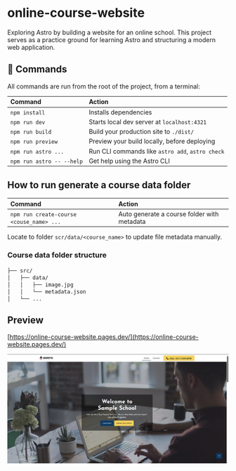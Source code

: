 # online-course-website

Exploring Astro by building a website for an online school. This project serves as a practice ground for
learning Astro and structuring a modern web application.

## 🧞 Commands

All commands are run from the root of the project, from a terminal:

| Command                   | Action                                           |
| :------------------------ | :----------------------------------------------- |
| `npm install`             | Installs dependencies                            |
| `npm run dev`             | Starts local dev server at `localhost:4321`      |
| `npm run build`           | Build your production site to `./dist/`          |
| `npm run preview`         | Preview your build locally, before deploying     |
| `npm run astro ...`       | Run CLI commands like `astro add`, `astro check` |
| `npm run astro -- --help` | Get help using the Astro CLI                     |

## How to run generate a course data folder
| Command                                  | Action                                           |
|:-----------------------------------------| :----------------------------------------------- |
| `npm run create-course <couse_name> ...` | Auto generate a course folder with metadata      |

Locate to folder `scr/data/<course_name>` to update file metadata manually.

### Course data folder structure

```text
├── src/
│   ├── data/
│   │   ├── image.jpg
│   │   └── metadata.json
│   └── ...
```

## Preview

[https://online-course-website.pages.dev/](https://online-course-website.pages.dev/)

![Preview](img.png)
